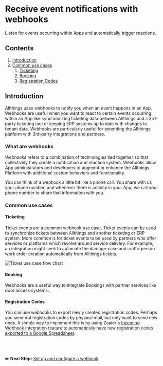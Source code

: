 # Receive event notifications with webhooks

Listen for events occurring within Apps and automatically trigger reactions.

## Contents

1.  [Introduction](#introduction)
1.  [Common use cases](#common-use-cases)
    1. [Ticketing](#ticketing)
    1. [Booking](#booking)
    1. [Registration Codes](#registration-codes)


 ## Introduction

Allthings uses webhooks to notify you when an event happens in an App. Webhooks are useful when you want to react to certain events occurring within an App like synchronizing ticketing data between Allthings and a 3rd-party ticketing tool or keeping ERP systems up to date with changes to tenant data. Webhooks are particularly useful for extending the Allthings platform with 3rd-party integrations and partners.


### What are webhooks

_Webhooks_ refers to a combination of technologies tied together so that collectively they create a notification and reaction system. Webhooks allow App administrators and developers to augment or enhance the Allthings Platform with additional custom behaviors and functionality.

You can think of a webhook a little bit like a phone call. You share with us your phone number, and whenever there is activity in your App, we call your phone number to share that information with you.


### Common use cases

#### Ticketing

Ticket events are a common webhook use case. Ticket events can be used to synchronize tickets between Allthings and another ticketing or ERP system. More common is for ticket events to be used by partners who offer services or platforms which revolve around service delivery. For example, an integration might seek to automate the damage-case and crafts-person work order creation automatically from Allthings tickets.

![Ticket use case flow chart](https://raw.githubusercontent.com/allthings/developers/master/webhooks/assets/webhooks.introduction.common-use-cases.ticketing.1.svg)


#### Booking

Webhooks are a useful way to integrate Bookings with partner services like door access systems.


#### Registration Codes

You can use webhooks to export newly created registration codes. Perhaps you send out registration codes by physical mail, but only want to send new ones. A simple way to implement this is by using Zapier's [Incoming Webhook integration](https://zapier.com/apps/webhook/integrations) feature to automatically have new registration codes [exported to a Google Spreadsheet](https://zapier.com/app/editor/template/1035?referrer=%2Fapps%2Fwebhook%2Fintegrations%2Fgoogle-sheets).




<br /><br /><br />
➡️ **Next Step:** [Set up and configure a webhook](./setup.md)
